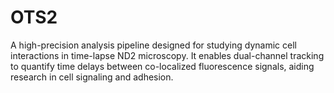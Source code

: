 # OTS2
A high-precision analysis pipeline designed for studying dynamic cell interactions in time-lapse ND2 microscopy. It enables dual-channel tracking to quantify time delays between co-localized fluorescence signals, aiding research in cell signaling and adhesion.

